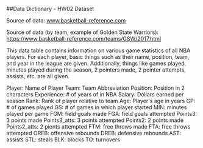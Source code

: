 ##Data Dictionary - HW02 Dataset

Source of data: www.basketball-reference.com

Source of data (by team, example of Golden State Warriors): https://www.basketball-reference.com/teams/GSW/2017.html

This data table contains information on various game statistics of all NBA players. For each player, basic things such as their name, position, team, and year in the league are given. Additionally, things like games played, minutes played during the season, 2 pointers made, 2 pointer attempts, assists, etc. are all given.

Player: Name of Player
Team: Team Abbreviation
Position: Position in 2 characters
Experience: # of years of in NBA
Salary: Dollars earned per season
Rank: Rank of player relative to team
Age: Player's age in years
GP: # of games played
GS: # of games in which player started
MIN: minutes played per game
FGM: field goals made
FGA: field goals attempted
Points3: 3 points made
Points3_atts: 3 points attempted
Points2: 2 points made
Points2_atts: 2 pionts attempted
FTM: free throws made
FTA: free throws attempted
OREB: offensive rebounds
DREB: defensive rebounds
AST: assists
STL: steals
BLK: blocks
TO: turnovers